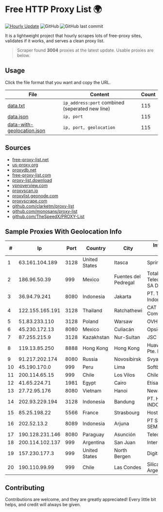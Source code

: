 
# Free HTTP Proxy List 🌍

[![Hourly Update](https://github.com/mertguvencli/http-proxy-list/actions/workflows/main.yml/badge.svg?branch=main)](https://github.com/mertguvencli/http-proxy-list/actions/workflows/main.yml)
![GitHub](https://img.shields.io/github/license/mertguvencli/http-proxy-list)
![GitHub last commit](https://img.shields.io/github/last-commit/mertguvencli/http-proxy-list)

It is a lightweight project that hourly scrapes lots of free-proxy sites, validates if it works, and serves a clean proxy list.


> Scraper found **3004** proxies at the latest update. Usable proxies are below.

## Usage

Click the file format that you want and copy the URL.


|File|Content|Count|
|----|-------|-----|
|[data.txt](https://raw.githubusercontent.com/mertguvencli/http-proxy-list/main/proxy-list/data.txt)|`ip_address:port` combined (seperated new line)|115|
|[data.json](https://raw.githubusercontent.com/mertguvencli/http-proxy-list/main/proxy-list/data.json)|`ip, port`|115|
|[data-with-geolocation.json](https://raw.githubusercontent.com/mertguvencli/http-proxy-list/main/proxy-list/data-with-geolocation.json)|`ip, port, geolocation`|115|

## Sources

* [free-proxy-list.net](https://free-proxy-list.net)
* [us-proxy.org](https://www.us-proxy.org)
* [proxydb.net](http://proxydb.net)
* [free-proxy-list.com](https://free-proxy-list.com/?page=&port=&type%5B%5D=http&type%5B%5D=https&up_time=0&search=Search)
* [proxy-list.download](https://www.proxy-list.download/HTTP)
* [vpnoverview.com](https://vpnoverview.com/privacy/anonymous-browsing/free-proxy-servers)
* [proxyscan.io](https://www.proxyscan.io)
* [proxylist.geonode.com](https://proxylist.geonode.com/api/proxy-list?limit=300&page=1&sort_by=lastChecked&sort_type=desc&protocols=http,https)
* [proxyscrape.com](https://api.proxyscrape.com/v2/?request=displayproxies&protocol=http&timeout=10000&country=all&ssl=all&anonymity=all)
* [github.com/clarketm/proxy-list](https://raw.githubusercontent.com/clarketm/proxy-list/master/proxy-list-raw.txt)
* [github.com/monosans/proxy-list](https://raw.githubusercontent.com/monosans/proxy-list/main/proxies/http.txt)
* [github.com/TheSpeedX/PROXY-List](https://raw.githubusercontent.com/TheSpeedX/PROXY-List/master/http.txt)


## Sample Proxies With Geolocation Info

|#|Ip|Port|Country|City|Internet Service Provider|
|-|--|----|-------|----|-------------------------|
|1|63.161.104.189|3128|United States|Itasca|Sprint|
|2|186.96.50.39|999|Mexico|Fuentes del Pedregal|Total Play Telecomunicaciones SA De CV|
|3|36.94.79.241|8080|Indonesia|Jakarta|PT. Telekomunikasi Indonesia|
|4|122.155.165.191|3128|Thailand|Ratchathewi|CAT Telecom Public Company Limited|
|5|51.83.233.110|3128|Poland|Warsaw|OVH SAS|
|6|45.230.172.13|8080|Mexico|Culiacán|Opsicome SA De CV|
|7|87.255.215.9|3128|Kazakhstan|Nur-Sultan|JSC Transtelecom|
|8|119.13.85.250|8888|Hong Kong|Hong Kong|Huawei International Pte. LTD|
|9|91.217.202.174|8080|Russia|Novosibirsk|Svyaz-Servis LTD.|
|10|45.190.170.0|999|Peru|Lima|Softbutterfly SAC|
|11|200.114.65.15|999|Chile|Los Vilos|Chile TV Cable S.A.|
|12|41.65.224.71|1981|Egypt|Cairo|Etisalat Misr|
|13|27.72.95.176|8080|Vietnam|Hanoi|Newass2011xDSLHN|
|14|202.93.229.194|3128|Indonesia|Bandung|PT. HIPERNET INDODATA|
|15|85.25.198.22|5566|France|Strasbourg|Host Europe GmbH|
|16|202.52.13.2|8089|Indonesia|Arjuna|PT SKYLINE SEMESTA|
|17|190.128.231.146|8080|Paraguay|Asunción|Telecel S.A.|
|18|200.114.102.137|999|Argentina|San Juan|Interredes S.A.|
|19|157.230.177.3|999|United States|North Bergen|DigitalOcean, LLC|
|20|190.110.99.99|999|Chile|Las Condes|Silica Networks Argentina S.A.|



## Contributing

Contributions are welcome, and they are greatly appreciated! Every
little bit helps, and credit will always be given.


